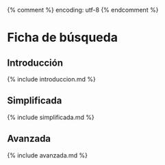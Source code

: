 {% comment %} encoding: utf-8 {% endcomment %}

# Ficha de búsqueda

## Introducción

{% include introduccion.md %}

## Simplificada

{% include simplificada.md %}

## Avanzada

{% include avanzada.md %}


